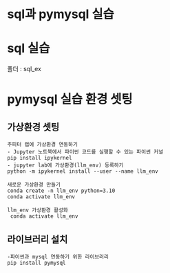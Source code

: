 # sql과 pymysql 실습

# sql 실습
폴더 : sql_ex

# pymysql 실습 환경 셋팅
## 가상환경 셋팅
```
주피터 랩에 가상환경 연동하기
- Jupyter 노트북에서 파이썬 코드를 실행할 수 있는 파이썬 커널
pip install ipykernel
- jupyter lab에 가상환경(llm_env) 등록하기
python -m ipykernel install --user --name llm_env

새로운 가상환경 만들기
conda create -n llm_env python=3.10
conda activate llm_env

llm_env 가상환경 활성화
 conda activate llm_env
```
## 라이브러리 설치
```
-파이썬과 mysql 연동하기 위한 라이브러리
pip install pymysql
```